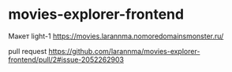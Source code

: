 # movies-explorer-frontend

Макет light-1
https://movies.larannma.nomoredomainsmonster.ru/

pull request https://github.com/larannma/movies-explorer-frontend/pull/2#issue-2052262903

